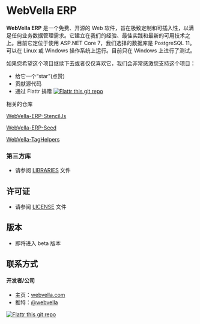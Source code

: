 WebVella ERP 
======
**WebVella ERP** 是一个免费、开源的 Web 软件，旨在极致定制和可插入性，以满足任何业务数据管理需求。它建立在我们的经验、最佳实践和最新的可用技术之上。目前它定位于使用 ASP.NET Core 7，我们选择的数据库是 PostgreSQL 11。可以在 Linux 或 Windows 操作系统上运行。目前只在 Windows 上进行了测试。

如果您希望这个项目继续下去或者仅仅喜欢它，我们会非常感激您支持这个项目：
* 给它一个“star”(点赞)
* 贡献源代码
* 通过 Flattr 捐赠 [![Flattr this git repo](http://api.flattr.com/button/flattr-badge-large.png)](https://flattr.com/submit/auto?user_id=webvella&url=https://github.com/WebVella/WebVella-ERP&title=WebVella-ERP&language=&tags=github&category=software) 

相关的仓库

[WebVella-ERP-StencilJs](https://github.com/WebVella/WebVella-ERP-StencilJs)

[WebVella-ERP-Seed](https://github.com/WebVella/WebVella-ERP-Seed)

[WebVella-TagHelpers](https://github.com/WebVella/TagHelpers)


### 第三方库
* 请参阅 [LIBRARIES](https://github.com/WebVella/WebVella-ERP/blob/master/LIBRARIES.md) 文件

## 许可证
* 请参阅 [LICENSE](https://github.com/WebVella/WebVella-ERP/blob/master/LICENSE.txt) 文件

## 版本 
* 即将进入 beta 版本

## 联系方式
#### 开发者/公司
* 主页：[webvella.com](http://webvella.com)
* 推特：[@webvella](https://twitter.com/webvella "webvella on twitter")


[![Flattr this git repo](http://api.flattr.com/button/flattr-badge-large.png)](https://flattr.com/submit/auto?user_id=webvella&url=https://github.com/WebVella/WebVella-ERP&title=WebVella-ERP&language=&tags=github&category=software)
